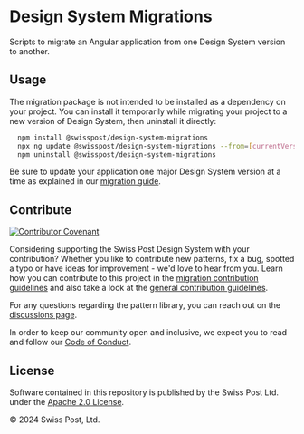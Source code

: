 # Design System Migrations

Scripts to migrate an Angular application from one Design System version to another.

## Usage

The migration package is not intended to be installed as a dependency on your project.
You can install it temporarily while migrating your project to a new version of Design System, then uninstall it directly:

```bash
  npm install @swisspost/design-system-migrations
  npx ng update @swisspost/design-system-migrations --from=[currentVersion] --to=[targetedVersion] --migrate-only --allow-dirty
  npm uninstall @swisspost/design-system-migrations
```

Be sure to update your application one major Design System version at a time as explained in our [migration guide](https://design-system.post.ch/).

## Contribute

[![Contributor Covenant](https://img.shields.io/badge/Contributor%20Covenant-2.1-4baaaa.svg)](../../CODE_OF_CONDUCT.md)

Considering supporting the Swiss Post Design System with your contribution? Whether you like to contribute new patterns, fix a bug, spotted a typo or have ideas for improvement - we'd love to hear from you. Learn how you can contribute to this project in the [migration contribution guidelines](./CONTRIBUTING.md) and also take a look at the [general contribution guidelines](../../CONTRIBUTING.md).

For any questions regarding the pattern library, you can reach out on the [discussions page](https://github.com/swisspost/design-system/discussions).

In order to keep our community open and inclusive, we expect you to read and follow our [Code of Conduct](/CODE_OF_CONDUCT.md).

## License

Software contained in this repository is published by the Swiss Post Ltd. under the [Apache 2.0 License](./LICENSE).

© 2024 Swiss Post, Ltd.
